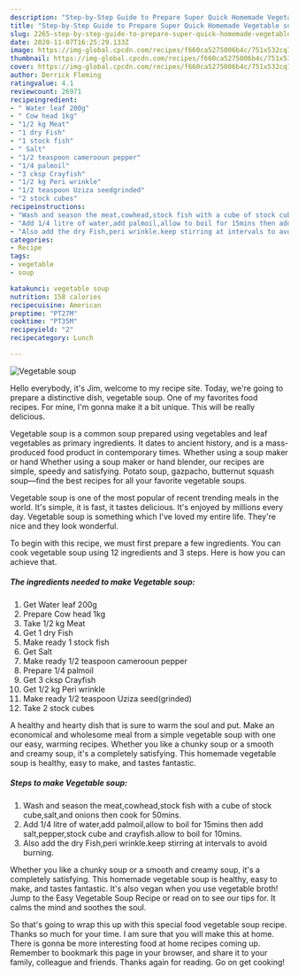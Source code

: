 ```yaml
---
description: "Step-by-Step Guide to Prepare Super Quick Homemade Vegetable soup"
title: "Step-by-Step Guide to Prepare Super Quick Homemade Vegetable soup"
slug: 2265-step-by-step-guide-to-prepare-super-quick-homemade-vegetable-soup
date: 2020-11-07T16:25:29.133Z
image: https://img-global.cpcdn.com/recipes/f660ca5275006b4c/751x532cq70/vegetable-soup-recipe-main-photo.jpg
thumbnail: https://img-global.cpcdn.com/recipes/f660ca5275006b4c/751x532cq70/vegetable-soup-recipe-main-photo.jpg
cover: https://img-global.cpcdn.com/recipes/f660ca5275006b4c/751x532cq70/vegetable-soup-recipe-main-photo.jpg
author: Derrick Fleming
ratingvalue: 4.1
reviewcount: 26971
recipeingredient:
- " Water leaf 200g"
- " Cow head 1kg"
- "1/2 kg Meat"
- "1 dry Fish"
- "1 stock fish"
- " Salt"
- "1/2 teaspoon camerooun pepper"
- "1/4 palmoil"
- "3 cksp Crayfish"
- "1/2 kg Peri wrinkle"
- "1/2 teaspoon Uziza seedgrinded"
- "2 stock cubes"
recipeinstructions:
- "Wash and season the meat,cowhead,stock fish with a cube of stock cube,salt,and onions then cook for 50mins."
- "Add 1/4 litre of water,add palmoil,allow to boil for 15mins then add salt,pepper,stock cube and crayfish.allow to boil for 10mins."
- "Also add the dry Fish,peri wrinkle.keep stirring at intervals to avoid burning."
categories:
- Recipe
tags:
- vegetable
- soup

katakunci: vegetable soup 
nutrition: 158 calories
recipecuisine: American
preptime: "PT27M"
cooktime: "PT35M"
recipeyield: "2"
recipecategory: Lunch

---
```



![Vegetable soup](https://img-global.cpcdn.com/recipes/f660ca5275006b4c/751x532cq70/vegetable-soup-recipe-main-photo.jpg)

Hello everybody, it's Jim, welcome to my recipe site. Today, we're going to prepare a distinctive dish, vegetable soup. One of my favorites food recipes. For mine, I'm gonna make it a bit unique. This will be really delicious.

Vegetable soup is a common soup prepared using vegetables and leaf vegetables as primary ingredients. It dates to ancient history, and is a mass-produced food product in contemporary times. Whether using a soup maker or hand Whether using a soup maker or hand blender, our recipes are simple, speedy and satisfying. Potato soup, gazpacho, butternut squash soup—find the best recipes for all your favorite vegetable soups.

Vegetable soup is one of the most popular of recent trending meals in the world. It's simple, it is fast, it tastes delicious. It's enjoyed by millions every day. Vegetable soup is something which I've loved my entire life. They're nice and they look wonderful.


To begin with this recipe, we must first prepare a few ingredients. You can cook vegetable soup using 12 ingredients and 3 steps. Here is how you can achieve that.

<!--inarticleads1-->

##### The ingredients needed to make Vegetable soup:

1. Get  Water leaf 200g
1. Prepare  Cow head 1kg
1. Take 1/2 kg Meat
1. Get 1 dry Fish
1. Make ready 1 stock fish
1. Get  Salt
1. Make ready 1/2 teaspoon camerooun pepper
1. Prepare 1/4 palmoil
1. Get 3 cksp Crayfish
1. Get 1/2 kg Peri wrinkle
1. Make ready 1/2 teaspoon Uziza seed(grinded)
1. Take 2 stock cubes


A healthy and hearty dish that is sure to warm the soul and put. Make an economical and wholesome meal from a simple vegetable soup with one our easy, warming recipes. Whether you like a chunky soup or a smooth and creamy soup, it&#39;s a completely satisfying. This homemade vegetable soup is healthy, easy to make, and tastes fantastic. 

<!--inarticleads2-->

##### Steps to make Vegetable soup:

1. Wash and season the meat,cowhead,stock fish with a cube of stock cube,salt,and onions then cook for 50mins.
1. Add 1/4 litre of water,add palmoil,allow to boil for 15mins then add salt,pepper,stock cube and crayfish.allow to boil for 10mins.
1. Also add the dry Fish,peri wrinkle.keep stirring at intervals to avoid burning.


Whether you like a chunky soup or a smooth and creamy soup, it&#39;s a completely satisfying. This homemade vegetable soup is healthy, easy to make, and tastes fantastic. It&#39;s also vegan when you use vegetable broth! Jump to the Easy Vegetable Soup Recipe or read on to see our tips for. It calms the mind and soothes the soul. 

So that's going to wrap this up with this special food vegetable soup recipe. Thanks so much for your time. I am sure that you will make this at home. There is gonna be more interesting food at home recipes coming up. Remember to bookmark this page in your browser, and share it to your family, colleague and friends. Thanks again for reading. Go on get cooking!
